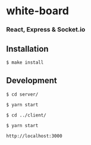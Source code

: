 # white-board

### React, Express & Socket.io

## Installation

`$ make install`

## Development

`$ cd server/`

`$ yarn start`

`$ cd ../client/`

`$ yarn start`

`http://localhost:3000`
